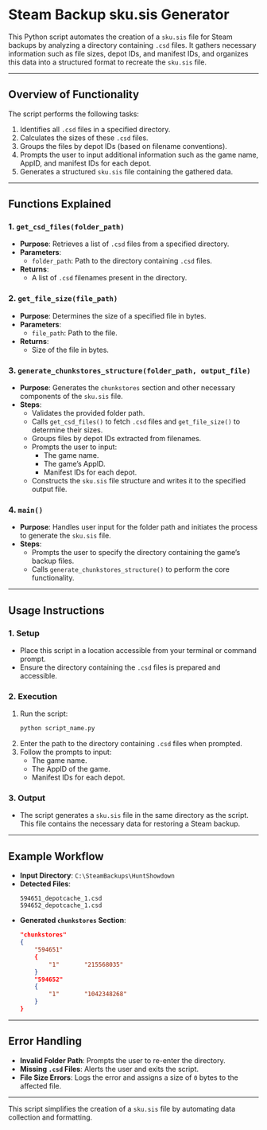 # Steam Backup sku.sis Generator

This Python script automates the creation of a `sku.sis` file for Steam backups by analyzing a directory containing `.csd` files. It gathers necessary information such as file sizes, depot IDs, and manifest IDs, and organizes this data into a structured format to recreate the `sku.sis` file.

---

## **Overview of Functionality**

The script performs the following tasks:
1. Identifies all `.csd` files in a specified directory.
2. Calculates the sizes of these `.csd` files.
3. Groups the files by depot IDs (based on filename conventions).
4. Prompts the user to input additional information such as the game name, AppID, and manifest IDs for each depot.
5. Generates a structured `sku.sis` file containing the gathered data.

---

## **Functions Explained**

### **1. `get_csd_files(folder_path)`**
- **Purpose**: Retrieves a list of `.csd` files from a specified directory.
- **Parameters**: 
  - `folder_path`: Path to the directory containing `.csd` files.
- **Returns**: 
  - A list of `.csd` filenames present in the directory.

### **2. `get_file_size(file_path)`**
- **Purpose**: Determines the size of a specified file in bytes.
- **Parameters**: 
  - `file_path`: Path to the file.
- **Returns**: 
  - Size of the file in bytes.

### **3. `generate_chunkstores_structure(folder_path, output_file)`**
- **Purpose**: Generates the `chunkstores` section and other necessary components of the `sku.sis` file.
- **Steps**:
  - Validates the provided folder path.
  - Calls `get_csd_files()` to fetch `.csd` files and `get_file_size()` to determine their sizes.
  - Groups files by depot IDs extracted from filenames.
  - Prompts the user to input:
    - The game name.
    - The game’s AppID.
    - Manifest IDs for each depot.
  - Constructs the `sku.sis` file structure and writes it to the specified output file.

### **4. `main()`**
- **Purpose**: Handles user input for the folder path and initiates the process to generate the `sku.sis` file.
- **Steps**:
  - Prompts the user to specify the directory containing the game’s backup files.
  - Calls `generate_chunkstores_structure()` to perform the core functionality.

---

## **Usage Instructions**

### **1. Setup**
- Place this script in a location accessible from your terminal or command prompt.
- Ensure the directory containing the `.csd` files is prepared and accessible.

### **2. Execution**
1. Run the script:
   ```bash
   python script_name.py
   ```
2. Enter the path to the directory containing `.csd` files when prompted.
3. Follow the prompts to input:
   - The game name.
   - The AppID of the game.
   - Manifest IDs for each depot.

### **3. Output**
- The script generates a `sku.sis` file in the same directory as the script. This file contains the necessary data for restoring a Steam backup.

---

## **Example Workflow**

- **Input Directory**: `C:\SteamBackups\HuntShowdown`
- **Detected Files**:
  ```
  594651_depotcache_1.csd
  594652_depotcache_1.csd
  ```
- **Generated `chunkstores` Section**:
  ```json
  "chunkstores"
  {
      "594651"
      {
          "1"       "215568035"
      }
      "594652"
      {
          "1"       "1042348268"
      }
  }
  ```

---

## **Error Handling**

- **Invalid Folder Path**: Prompts the user to re-enter the directory.
- **Missing `.csd` Files**: Alerts the user and exits the script.
- **File Size Errors**: Logs the error and assigns a size of `0` bytes to the affected file.

---

This script simplifies the creation of a `sku.sis` file by automating data collection and formatting.
